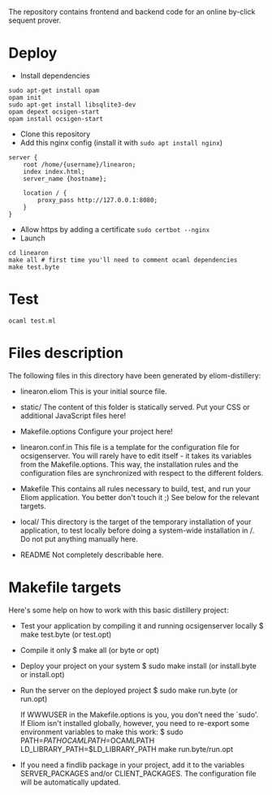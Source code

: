 The repository contains
frontend and backend code
for an online by-click sequent prover.

# Deploy
- Install dependencies
```
sudo apt-get install opam
opam init
sudo apt-get install libsqlite3-dev
opam depext ocsigen-start
opam install ocsigen-start
```
- Clone this repository
- Add this nginx config (install it with `sudo apt install nginx`)
```
server {
    root /home/{username}/linearon;
    index index.html;
    server_name {hostname};

    location / {
        proxy_pass http://127.0.0.1:8080;
    }
}
```
- Allow https by adding a certificate `sudo certbot --nginx`
- Launch
```
cd linearon
make all # first time you'll need to comment ocaml dependencies
make test.byte
```

# Test
`ocaml test.ml`

# Files description

The following files in this directory have been generated by
eliom-distillery:

 - linearon.eliom
   This is your initial source file.

 - static/
   The content of this folder is statically served. Put your CSS or
   additional JavaScript files here!

 - Makefile.options
   Configure your project here!

 - linearon.conf.in
   This file is a template for the configuration file for
   ocsigenserver. You will rarely have to edit itself - it takes its
   variables from the Makefile.options. This way, the installation
   rules and the configuration files are synchronized with respect to
   the different folders.

 - Makefile
   This contains all rules necessary to build, test, and run your
   Eliom application. You better don't touch it ;) See below for the
   relevant targets.

 - local/
   This directory is the target of the temporary installation of
   your application, to test locally before doing a system-wide
   installation in /. Do not put anything manually here.

 - README
   Not completely describable here.


# Makefile targets

Here's some help on how to work with this basic distillery project:

 - Test your application by compiling it and running ocsigenserver locally
     $ make test.byte (or test.opt)

 - Compile it only
     $ make all (or byte or opt)

 - Deploy your project on your system
     $ sudo make install (or install.byte or install.opt)

 - Run the server on the deployed project
     $ sudo make run.byte (or run.opt)

   If WWWUSER in the Makefile.options is you, you don't need the
   `sudo'. If Eliom isn't installed globally, however, you need to
   re-export some environment variables to make this work:
     $ sudo PATH=$PATH OCAMLPATH=$OCAMLPATH LD_LIBRARY_PATH=$LD_LIBRARY_PATH make run.byte/run.opt

 - If you need a findlib package in your project, add it to the
   variables SERVER_PACKAGES and/or CLIENT_PACKAGES. The configuration
   file will be automatically updated.
